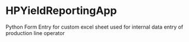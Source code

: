 # HPYieldReportingApp
Python Form Entry for custom excel sheet used for internal data entry of production line operator
